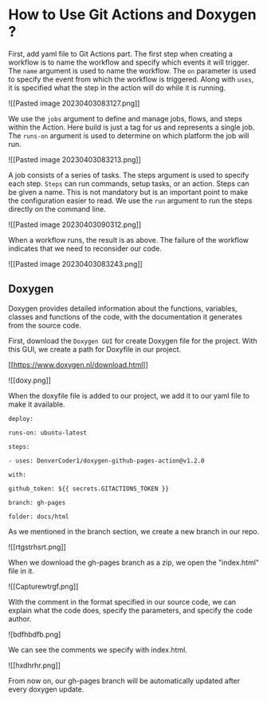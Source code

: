# How to Use Git Actions and Doxygen ?

First, add yaml file to Git Actions part. The first step when creating a workflow is to name the workflow and specify which events it will trigger. The `name` argument is used to name the workflow.
The `on` parameter is used to specify the event from which the workflow is triggered.
Along with `uses`, it is specified what the step in the action will do while it is running.

![[Pasted image 20230403083127.png]]

We use the `jobs` argument to define and manage jobs, flows, and steps within the Action. Here build is just a tag for us and represents a single job. The `runs-on` argument is used to determine on which platform the job will run.

![[Pasted image 20230403083213.png]]

A job consists of a series of tasks. The steps argument is used to specify each step. `Steps` can run commands, setup tasks, or an action. Steps can be given a name. This is not mandatory but is an important point to make the configuration easier to read.
We use the `run` argument to run the steps directly on the command line.

![[Pasted image 20230403090312.png]]
  
When a workflow runs, the result is as above. The failure of the workflow indicates that we need to reconsider our code.

![[Pasted image 20230403083243.png]]

## Doxygen
Doxygen provides detailed information about the functions, variables, classes and functions of the code, with the documentation it generates from the source code.

First, download the `Doxygen GUI` for create Doxygen file for the project. With this GUI, we create a path for Doxyfile in our project.

[[https://www.doxygen.nl/download.html]]

![[doxy.png]]

When the doxyfile file is added to our project, we add it to our yaml file to make it available.

```
deploy:

runs-on: ubuntu-latest

steps:

- uses: DenverCoder1/doxygen-github-pages-action@v1.2.0

with:

github_token: ${{ secrets.GITACTIONS_TOKEN }}

branch: gh-pages

folder: docs/html

```

As we mentioned in the branch section, we create a new branch in our repo.

![[rtgstrhsrt.png]]

When we download the gh-pages branch as a zip, we open the "index.html" file in it.

![[Capturewtrgf.png]]

With the comment in the format specified in our source code, we can explain what the code does, specify the parameters, and specify the code author.

![bdfhbdfb.png]
  
We can see the comments we specify with index.html.

![[hxdhrhr.png]]

From now on, our gh-pages branch will be automatically updated after every doxygen update.




